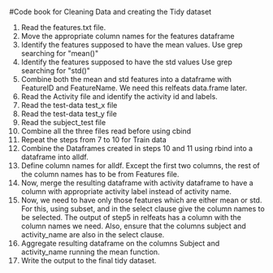 #Code book for Cleaning Data and creating the Tidy dataset 

1. Read the features.txt file. 
2. Move the appropriate column names for the features dataframe 
3. Identify the features supposed to have the mean values. Use grep searching for "mean()" 
4. Identify the features supposed to have the std values  Use grep searching for "std()"
5. Combine both the mean and std features into a dataframe with FeatureID and FeatureName.  We need this relfeats data.frame later.
6. Read the Activity file and identify the activity id and labels. 
7. Read the test-data test_x file 
8. Read the test-data test_y file 
9. Read the subject_test file 
10. Combine all the three files read before using cbind
11. Repeat the steps from 7 to 10 for Train data
12. Combine the Dataframes created in steps 10 and 11 using rbind into a dataframe into alldf. 
13. Define column names for alldf.  Except the first two columns, the rest of the column names has to be from Features file.
14. Now, merge the resulting dataframe with activity dataframe to have a column with appropriate activity label instead of activity name. 
15. Now, we need to have only those features which are either mean or std.  For this, using subset, and in the select 
    clause give the column names to be selected.  The output of step5 in relfeats has a column with the column names we need. 
    Also, ensure that the columns subject and activity_name are also in the select clause.   
17. Aggregate resulting dataframe on the columns Subject and activity_name running the mean function.  
18. Write the output to the final tidy dataset. 
